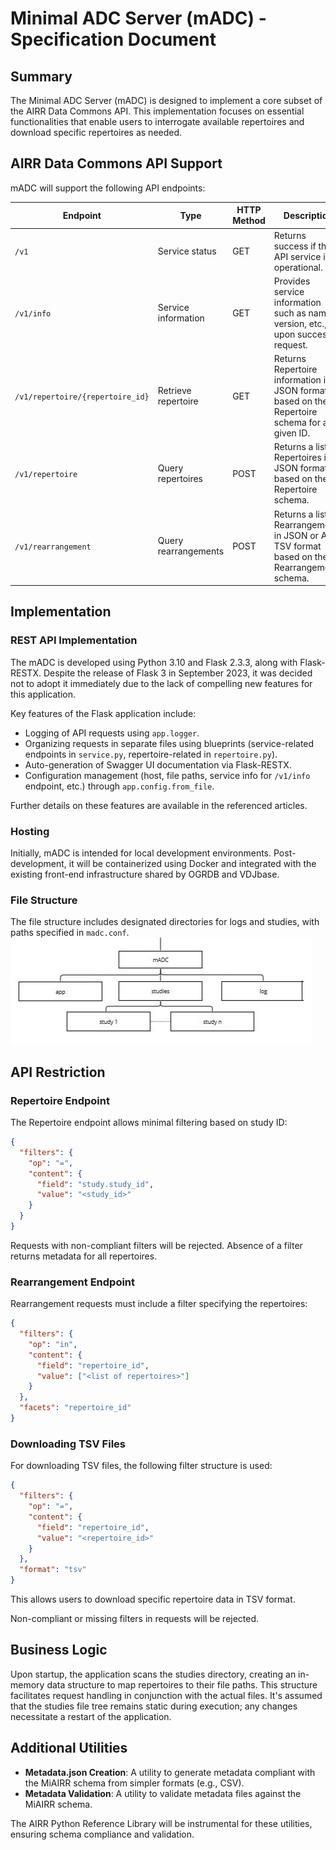 # Minimal ADC Server (mADC) - Specification Document

## Summary

The Minimal ADC Server (mADC) is designed to implement a core subset of the AIRR Data Commons API. This implementation focuses on essential functionalities that enable users to interrogate available repertoires and download specific repertoires as needed.

## AIRR Data Commons API Support

mADC will support the following API endpoints:

| Endpoint                         | Type               | HTTP Method | Description                                                                                      |
|----------------------------------|--------------------|-------------|--------------------------------------------------------------------------------------------------|
| `/v1`                            | Service status     | GET         | Returns success if the API service is operational.                                               |
| `/v1/info`                       | Service information| GET         | Provides service information such as name, version, etc., upon successful request.               |
| `/v1/repertoire/{repertoire_id}` | Retrieve repertoire| GET         | Returns Repertoire information in JSON format based on the Repertoire schema for a given ID.     |
| `/v1/repertoire`                 | Query repertoires  | POST        | Returns a list of Repertoires in JSON format based on the Repertoire schema.                     |
| `/v1/rearrangement`              | Query rearrangements| POST       | Returns a list of Rearrangements in JSON or AIRR TSV format based on the Rearrangement schema.   |

## Implementation

### REST API Implementation

The mADC is developed using Python 3.10 and Flask 2.3.3, along with Flask-RESTX. Despite the release of Flask 3 in September 2023, it was decided not to adopt it immediately due to the lack of compelling new features for this application.

Key features of the Flask application include:

- Logging of API requests using `app.logger`.
- Organizing requests in separate files using blueprints (service-related endpoints in `service.py`, repertoire-related in `repertoire.py`).
- Auto-generation of Swagger UI documentation via Flask-RESTX.
- Configuration management (host, file paths, service info for `/v1/info` endpoint, etc.) through `app.config.from_file`.

Further details on these features are available in the referenced articles.

### Hosting

Initially, mADC is intended for local development environments. Post-development, it will be containerized using Docker and integrated with the existing front-end infrastructure shared by OGRDB and VDJbase.

### File Structure

The file structure includes designated directories for logs and studies, with paths specified in `madc.conf`.
![secrets structure](../../images/madc_structure.jpg)

## API Restriction

### Repertoire Endpoint

The Repertoire endpoint allows minimal filtering based on study ID:

```json
{
  "filters": {
    "op": "=",
    "content": {
      "field": "study.study_id",
      "value": "<study_id>"
    }
  }
}
```

Requests with non-compliant filters will be rejected. Absence of a filter returns metadata for all repertoires.

### Rearrangement Endpoint

Rearrangement requests must include a filter specifying the repertoires:

```json
{
  "filters": {
    "op": "in",
    "content": {
      "field": "repertoire_id",
      "value": ["<list of repertoires>"]
    }
  },
  "facets": "repertoire_id"
}
```

### Downloading TSV Files

For downloading TSV files, the following filter structure is used:

```json
{
  "filters": {
    "op": "=",
    "content": {
      "field": "repertoire_id",
      "value": "<repertoire_id>"
    }
  },
  "format": "tsv"
}
```

This allows users to download specific repertoire data in TSV format.

Non-compliant or missing filters in requests will be rejected.



## Business Logic

Upon startup, the application scans the studies directory, creating an in-memory data structure to map repertoires to their file paths. This structure facilitates request handling in conjunction with the actual files. It's assumed that the studies file tree remains static during execution; any changes necessitate a restart of the application.

## Additional Utilities

- **Metadata.json Creation**: A utility to generate metadata compliant with the MiAIRR schema from simpler formats (e.g., CSV).
- **Metadata Validation**: A utility to validate metadata files against the MiAIRR schema.

The AIRR Python Reference Library will be instrumental for these utilities, ensuring schema compliance and validation.

